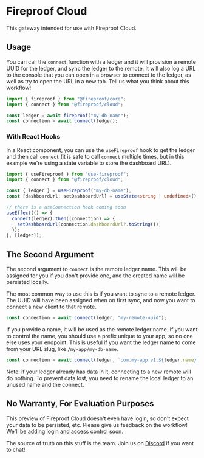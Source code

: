# Fireproof Cloud

This gateway intended for use with Fireproof Cloud.

## Usage

You can call the `connect` function with a ledger and it will provision a remote UUID for the ledger, and sync the ledger to the remote. It will also log a URL to the console that you can open in a browser to connect to the ledger, as well as try to open the URL in a new tab. Tell us what you think about this workflow!

```typescript
import { fireproof } from "@fireproof/core";
import { connect } from "@fireproof/cloud";

const ledger = await fireproof("my-db-name");
const connection = await connect(ledger);
```

### With React Hooks

In a React component, you can use the `useFireproof` hook to get the ledger and then call `connect` (it is safe to call `connect` multiple times, but in this example we're using a state variable to store the dashboard URL).

```typescript
import { useFireproof } from "use-fireproof";
import { connect } from "@fireproof/cloud";

const { ledger } = useFireproof("my-db-name");
const [dashboardUrl, setDashboardUrl] = useState<string | undefined>();

// there is a useConnection hook coming soon
useEffect(() => {
  connect(ledger).then((connection) => {
    setDashboardUrl(connection.dashboardUrl?.toString());
  });
}, [ledger]);
```

## The Second Argument

The second argument to `connect` is the remote ledger name. This will be assigned for you if you don't provide one, and the created name will be persisted locally.

The most common way to use this is if you want to sync to a remote ledger. The UUID will have been assigned when on first sync, and now you want to connect a new client to that remote.

```typescript
const connection = await connect(ledger, "my-remote-uuid");
```

If you provide a name, it will be used as the remote ledger name. If you want to control the name, you should use a prefix unique to your app, so no one else uses your endpoint. This is useful if you want the ledger name to come from your URL slug, like `/my-app/my-db-name`.

```typescript
const connection = await connect(ledger, `com.my-app.v1.${ledger.name}`);
```

Note: if your ledger already has data in it, connecting to a new remote will do nothing. To prevent data lost, you need to rename the local ledger to an unused name and the connect.

## No Warranty, For Evaluation Purposes

This preview of Fireproof Cloud doesn't even have login, so don't expect your data to be persisted, etc. Please give us feedback on the workflow! We'll be adding login and access control soon.

The source of truth on this stuff is the team. Join us on [Discord](https://discord.gg/cCryrNHePH) if you want to chat!
